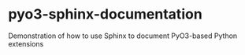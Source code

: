 # pyo3-sphinx-documentation
Demonstration of how to use Sphinx to document PyO3-based Python extensions
